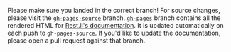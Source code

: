 Please make sure you landed in the correct branch! For source changes, please visit the [`gh-pages-source`](https://github.com/linkedin/rest.li/tree/gh-pages-source) branch. [`gh-pages`](https://github.com/linkedin/rest.li/tree/gh-pages-source) branch contains all the rendered HTML for [Rest.li's documentation](https://rest.li). It is updated automatically on each push to `gh-pages-source`. If you'd like to update the documentation, please open a pull request against that branch.

